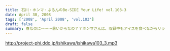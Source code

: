 ```yaml
---
title: 石川・ホンマ・ぶるんのBe-SIDE Your Life! vol.103-3
date: April 30, 2008
tags: ['2008', 'April 2008', 'vol.103']
draft: false
summary: 春なのに〜〜〜暑いからなの？？ホンマさんは、収録中もアイスを食べながらリラックストークしております。スタジオ側の冷蔵庫にあるアイスに手を出すのはホンマさん一人なのでは・・・と憶測しています。NAMAE
---
```


http://project-phi.ddo.jp/ishikawa/ishikawa103_3.mp3